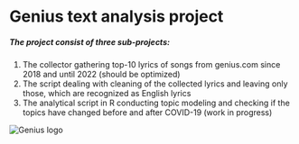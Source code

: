 # Genius text analysis project

##### The project consist of three sub-projects: 
1. The collector gathering top-10 lyrics of songs from genius.com since 2018 and until 2022 (should be optimized)
2. The script dealing with cleaning of the collected lyrics and leaving only those, which are recognized as English lyrics
3. The analytical script in R conducting topic modeling and checking if the topics have changed before and after COVID-19 (work in progress)


![Genius logo](http://assets.genius.com/images/sharing_fallback.png?1661805138)
